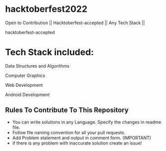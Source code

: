 # hacktoberfest2022
Open to Contribution || Hacktoberfest-accepted || Any Tech Stack ||

hacktoberfest-accepted

# Tech Stack included:

Data Structures and Algorithms

Computer Graphics

Web Development

Android Development 


## Rules To Contribute To This Repository

-   You can write solutions in any Language. Specify the changes in readme file.
-   Follow file naming convention for all your pull requests.
-   Add Problem statement and output in comment form. (IMPORTANT)
-   if there is any problem with inaccurate solution create an issue!
